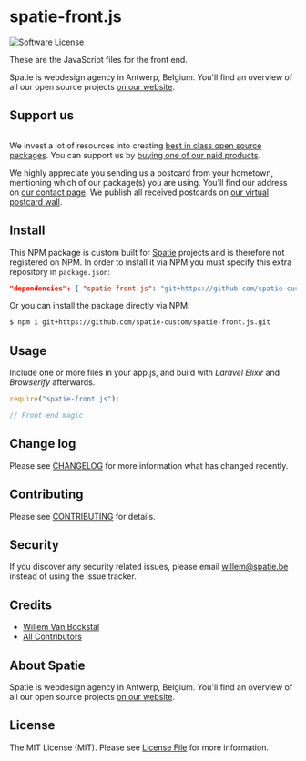 # spatie-front.js

[![Software License](https://img.shields.io/badge/license-MIT-brightgreen.svg?style=flat-square)](LICENSE.md)

These are the JavaScript files for the front end.

Spatie is webdesign agency in Antwerp, Belgium. You'll find an overview of all our open source projects [on our website](https://spatie.be/opensource).

## Support us

[<img href="https://github-ads.s3.eu-central-1.amazonaws.com/spatie-frontjs.jpg?t=1" width="419px" />](https://spatie.be/github-ad-click/spatie-front.js)

We invest a lot of resources into creating [best in class open source packages](https://spatie.be/open-source). You can support us by [buying one of our paid products](https://spatie.be/open-source/support-us).

We highly appreciate you sending us a postcard from your hometown, mentioning which of our package(s) you are using. You'll find our address on [our contact page](https://spatie.be/about-us). We publish all received postcards on [our virtual postcard wall](https://spatie.be/open-source/postcards).

## Install

This NPM package is custom built for [Spatie](https://spatie.be) projects and is therefore not registered on NPM.
In order to install it via NPM you must specify this extra repository in `package.json`:

```json
"dependencies": { "spatie-front.js": "git+https://github.com/spatie-custom/spatie-front.js.git" }
```

Or you can install the package directly via NPM:
``` bash
$ npm i git+https://github.com/spatie-custom/spatie-front.js.git
```

## Usage

Include one or more files in your app.js, and build with *Laravel Elixir* and *Browserify* afterwards.

``` js
require("spatie-front.js");

// Front end magic


```

## Change log

Please see [CHANGELOG](CHANGELOG.md) for more information what has changed recently.

## Contributing

Please see [CONTRIBUTING](CONTRIBUTING.md) for details.

## Security

If you discover any security related issues, please email willem@spatie.be instead of using the issue tracker.

## Credits

- [Willem Van Bockstal](https://github.com/willemvb)
- [All Contributors](../../contributors)

## About Spatie
Spatie is webdesign agency in Antwerp, Belgium. You'll find an overview of all our open source projects [on our website](https://spatie.be/opensource).

## License

The MIT License (MIT). Please see [License File](LICENSE.md) for more information.
